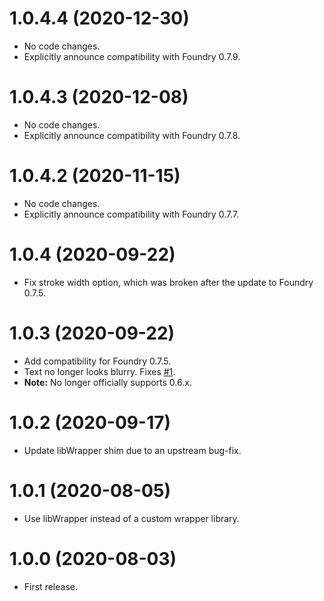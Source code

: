 # 1.0.4.4 (2020-12-30)

* No code changes.
* Explicitly announce compatibility with Foundry 0.7.9.

# 1.0.4.3 (2020-12-08)

* No code changes.
* Explicitly announce compatibility with Foundry 0.7.8.

# 1.0.4.2 (2020-11-15)

* No code changes.
* Explicitly announce compatibility with Foundry 0.7.7.

# 1.0.4 (2020-09-22)

* Fix stroke width option, which was broken after the update to Foundry 0.7.5.

# 1.0.3 (2020-09-22)

* Add compatibility for Foundry 0.7.5.
* Text no longer looks blurry. Fixes [#1](https://github.com/ruipin/fvtt-better-text-drawings/issues/1).
* **Note:** No longer officially supports 0.6.x.

# 1.0.2 (2020-09-17)

* Update libWrapper shim due to an upstream bug-fix.

# 1.0.1 (2020-08-05)

* Use libWrapper instead of a custom wrapper library.

# 1.0.0 (2020-08-03)

* First release.